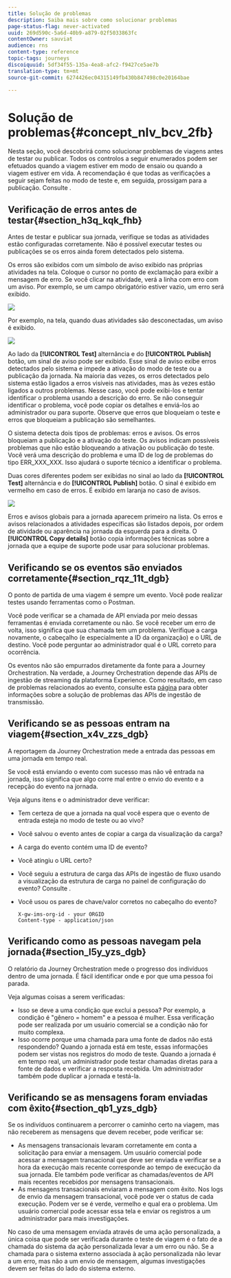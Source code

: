 ```yaml
---
title: Solução de problemas
description: Saiba mais sobre como solucionar problemas
page-status-flag: never-activated
uuid: 269d590c-5a6d-40b9-a879-02f5033863fc
contentOwner: sauviat
audience: rns
content-type: reference
topic-tags: journeys
discoiquuid: 5df34f55-135a-4ea8-afc2-f9427ce5ae7b
translation-type: tm+mt
source-git-commit: 6274426ec04315149fb430b847498c0e20164bae

---
```



# Solução de problemas{#concept_nlv_bcv_2fb}

Nesta seção, você descobrirá como solucionar problemas de viagens antes de testar ou publicar. Todos os controlos a seguir enumerados podem ser efetuados quando a viagem estiver em modo de ensaio ou quando a viagem estiver em vida. A recomendação é que todas as verificações a seguir sejam feitas no modo de teste e, em seguida, prossigam para a publicação. Consulte [](../building-journeys/testing-the-journey.md).

## Verificação de erros antes de testar{#section_h3q_kqk_fhb}

Antes de testar e publicar sua jornada, verifique se todas as atividades estão configuradas corretamente. Não é possível executar testes ou publicações se os erros ainda forem detectados pelo sistema.

Os erros são exibidos com um símbolo de aviso exibido nas próprias atividades na tela. Coloque o cursor no ponto de exclamação para exibir a mensagem de erro. Se você clicar na atividade, verá a linha com erro com um aviso. Por exemplo, se um campo obrigatório estiver vazio, um erro será exibido.

![](../assets/journey63.png)

Por exemplo, na tela, quando duas atividades são desconectadas, um aviso é exibido.

![](../assets/canvas-disconnected.png)

Ao lado da **[!UICONTROL Test]** alternância e do **[!UICONTROL Publish]** botão, um sinal de aviso pode ser exibido. Esse sinal de aviso exibe erros detectados pelo sistema e impede a ativação do modo de teste ou a publicação da jornada. Na maioria das vezes, os erros detectados pelo sistema estão ligados a erros visíveis nas atividades, mas às vezes estão ligados a outros problemas. Nesse caso, você pode exibi-los e tentar identificar o problema usando a descrição do erro. Se não conseguir identificar o problema, você pode copiar os detalhes e enviá-los ao administrador ou para suporte. Observe que erros que bloqueiam o teste e erros que bloqueiam a publicação são semelhantes.

O sistema detecta dois tipos de problemas: erros e avisos. Os erros bloqueiam a publicação e a ativação do teste. Os avisos indicam possíveis problemas que não estão bloqueando a ativação ou publicação do teste. Você verá uma descrição do problema e uma ID de log de problemas do tipo ERR_XXX_XXX. Isso ajudará o suporte técnico a identificar o problema.

Duas cores diferentes podem ser exibidas no sinal ao lado da **[!UICONTROL Test]** alternância e do **[!UICONTROL Publish]** botão. O sinal é exibido em vermelho em caso de erros. É exibido em laranja no caso de avisos.

![](../assets/journey75.png)

Erros e avisos globais para a jornada aparecem primeiro na lista. Os erros e avisos relacionados a atividades específicas são listados depois, por ordem de atividade ou aparência na jornada da esquerda para a direita. O **[!UICONTROL Copy details]** botão copia informações técnicas sobre a jornada que a equipe de suporte pode usar para solucionar problemas.

## Verificando se os eventos são enviados corretamente{#section_rqz_11t_dgb}

O ponto de partida de uma viagem é sempre um evento. Você pode realizar testes usando ferramentas como o Postman.

Você pode verificar se a chamada de API enviada por meio dessas ferramentas é enviada corretamente ou não. Se você receber um erro de volta, isso significa que sua chamada tem um problema. Verifique a carga novamente, o cabeçalho (e especialmente a ID da organização) e o URL de destino. Você pode perguntar ao administrador qual é o URL correto para ocorrência.

Os eventos não são empurrados diretamente da fonte para a Journey Orchestration. Na verdade, a Journey Orchestration depende das APIs de ingestão de streaming da plataforma Experience. Como resultado, em caso de problemas relacionados ao evento, consulte esta [página](https://www.adobe.io/apis/experienceplatform/home/data-ingestion/data-ingestion-services.html#!api-specification/markdown/narrative/technical_overview/streaming_ingest/streaming_ingestion_FAQ.md) para obter informações sobre a solução de problemas das APIs de ingestão de transmissão.

## Verificando se as pessoas entram na viagem{#section_x4v_zzs_dgb}

A reportagem da Journey Orchestration mede a entrada das pessoas em uma jornada em tempo real.

Se você está enviando o evento com sucesso mas não vê entrada na jornada, isso significa que algo corre mal entre o envio do evento e a recepção do evento na jornada.

Veja alguns itens e o administrador deve verificar:

* Tem certeza de que a jornada na qual você espera que o evento de entrada esteja no modo de teste ou ao vivo?
* Você salvou o evento antes de copiar a carga da visualização da carga?
* A carga do evento contém uma ID de evento?
* Você atingiu o URL certo?
* Você seguiu a estrutura de carga das APIs de ingestão de fluxo usando a visualização da estrutura de carga no painel de configuração do evento? Consulte [](../event/previewing-the-payload.md).
* Você usou os pares de chave/valor corretos no cabeçalho do evento?

   ```
   X-gw-ims-org-id - your ORGID
   Content-type - application/json
   ```

## Verificando como as pessoas navegam pela jornada{#section_l5y_yzs_dgb}

O relatório da Journey Orchestration mede o progresso dos indivíduos dentro de uma jornada. É fácil identificar onde e por que uma pessoa foi parada.

Veja algumas coisas a serem verificadas:

* Isso se deve a uma condição que exclui a pessoa? Por exemplo, a condição é &quot;gênero = homem&quot; e a pessoa é mulher. Essa verificação pode ser realizada por um usuário comercial se a condição não for muito complexa.
* Isso ocorre porque uma chamada para uma fonte de dados não está respondendo? Quando a jornada está em teste, essas informações podem ser vistas nos registros do modo de teste. Quando a jornada é em tempo real, um administrador pode testar chamadas diretas para a fonte de dados e verificar a resposta recebida. Um administrador também pode duplicar a jornada e testá-la.

## Verificando se as mensagens foram enviadas com êxito{#section_qb1_yzs_dgb}

Se os indivíduos continuarem a percorrer o caminho certo na viagem, mas não receberem as mensagens que devem receber, pode verificar se:

* As mensagens transacionais levaram corretamente em conta a solicitação para enviar a mensagem. Um usuário comercial pode acessar a mensagem transacional que deve ser enviada e verificar se a hora da execução mais recente corresponde ao tempo de execução da sua jornada. Ele também pode verificar as chamadas/eventos de API mais recentes recebidos por mensagens transacionais.
* As mensagens transacionais enviaram a mensagem com êxito. Nos logs de envio da mensagem transacional, você pode ver o status de cada execução. Podem ver se é verde, vermelho e qual era o problema. Um usuário comercial pode acessar essa tela e enviar os registros a um administrador para mais investigações.

No caso de uma mensagem enviada através de uma ação personalizada, a única coisa que pode ser verificada durante o teste de viagem é o fato de a chamada do sistema da ação personalizada levar a um erro ou não. Se a chamada para o sistema externo associada à ação personalizada não levar a um erro, mas não a um envio de mensagem, algumas investigações devem ser feitas do lado do sistema externo.

